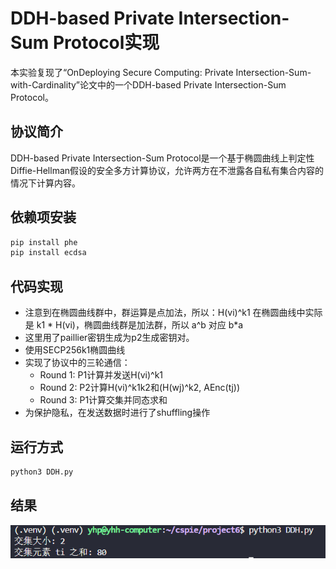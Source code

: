 # DDH-based Private Intersection-Sum Protocol实现

本实验复现了“OnDeploying Secure Computing: Private Intersection-Sum-with-Cardinality”论文中的一个DDH-based Private Intersection-Sum Protocol。

## 协议简介
DDH-based Private Intersection-Sum Protocol是一个基于椭圆曲线上判定性Diffie-Hellman假设的安全多方计算协议，允许两方在不泄露各自私有集合内容的情况下计算内容。

## 依赖项安装
``` bash
pip install phe
pip install ecdsa
```
## 代码实现
- 注意到在椭圆曲线群中，群运算是点加法，所以：H(vi)^k1 在椭圆曲线中实际是 k1 * H(vi)，椭圆曲线群是加法群，所以 a^b 对应 b*a
- 这里用了paillier密钥生成为p2生成密钥对。
- 使用SECP256k1椭圆曲线
- 实现了协议中的三轮通信：
  - Round 1: P1计算并发送H(vi)^k1
  - Round 2: P2计算H(vi)^k1k2和(H(wj)^k2, AEnc(tj))
  - Round 3: P1计算交集并同态求和
- 为保护隐私，在发送数据时进行了shuffling操作

## 运行方式
```bash
python3 DDH.py
```
## 结果
![](./res.png)
